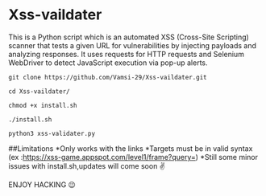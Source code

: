 # Xss-vaildater
This is a Python script which is an automated XSS (Cross-Site Scripting) scanner that tests a given URL for vulnerabilities by injecting payloads and analyzing responses. It uses requests for HTTP requests and Selenium WebDriver to detect JavaScript execution via pop-up alerts.




`git clone https://github.com/Vamsi-29/Xss-vaildater.git`

`cd Xss-vaildater/ `

`chmod +x install.sh`                                                                       

`./install.sh`

`python3 xss-validater.py `

##Limitations
  *Only works with the links 
  *Targets must be in valid syntax
  (ex :https://xss-game.appspot.com/level1/frame?query=)
  *Still some minor issues with install.sh,updates will come soon ✌️



ENJOY HACKING 😉 




